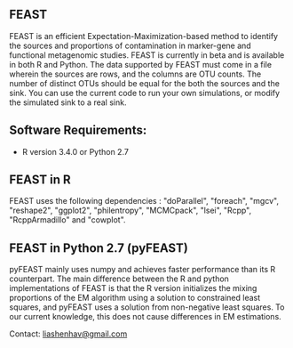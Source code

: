 FEAST
-----------------------

FEAST is an efficient Expectation-Maximization-based method to identify the sources and proportions of contamination in marker-gene and functional metagenomic studies. FEAST is currently in beta and is available in both R and Python. The data supported by FEAST must come in a file wherein the sources are rows, and the columns are OTU counts. The number of distinct OTUs should be equal for the both the sources and the sink. You can use the current code to run your own simulations, or modify the simulated sink to a real sink. 


Software Requirements:
-----------------------

- R version 3.4.0 or Python 2.7


FEAST in R
-----------------------

FEAST uses the following dependencies : "doParallel", "foreach", "mgcv", "reshape2", "ggplot2", "philentropy", "MCMCpack", "lsei", "Rcpp", "RcppArmadillo" and "cowplot".  



FEAST in Python 2.7 (pyFEAST)
-----------------------

pyFEAST mainly uses numpy and achieves faster performance than its R counterpart. The main difference between the R and python implementations of FEAST is that the R version initializes the mixing proportions of the EM algorithm using a solution to constrained least squares, and pyFEAST uses a solution from non-negative least squares. To our current knowledge, this does not cause differences in EM estimations.



Contact: liashenhav@gmail.com